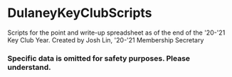 # DulaneyKeyClubScripts

Scripts for the point and write-up spreadsheet as of the end of the '20-'21 Key Club Year.
Created by Josh Lin, '20-'21 Membership Secretary
### Specific data is omitted for safety purposes. Please understand.
